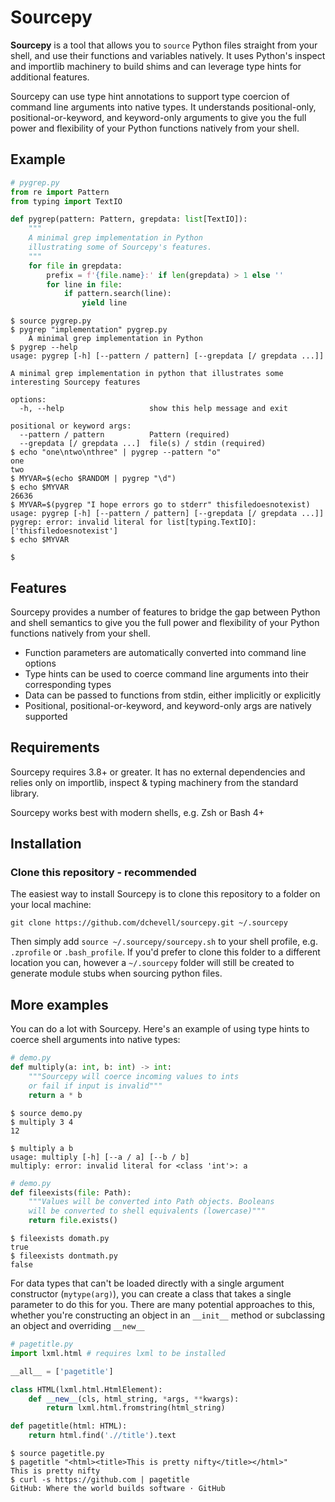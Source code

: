 # Sourcepy

**Sourcepy** is a tool that allows you to `source` Python files straight from
your shell, and use their functions and variables natively. It uses Python's
inspect and importlib machinery to build shims and can leverage type hints for
additional features.

Sourcepy can use type hint annotations to support type coercion of command line
arguments into native types. It understands positional-only,
positional-or-keyword, and keyword-only arguments to give you the full power
and flexibility of your Python functions natively from your shell.

## Example

```python
# pygrep.py
from re import Pattern
from typing import TextIO

def pygrep(pattern: Pattern, grepdata: list[TextIO]):
    """
    A minimal grep implementation in Python
    illustrating some of Sourcepy's features.
    """
    for file in grepdata:
        prefix = f'{file.name}:' if len(grepdata) > 1 else ''
        for line in file:
            if pattern.search(line):
                yield line
```
```shell
$ source pygrep.py
$ pygrep "implementation" pygrep.py
    A minimal grep implementation in Python
$ pygrep --help
usage: pygrep [-h] [--pattern / pattern] [--grepdata [/ grepdata ...]]

A minimal grep implementation in python that illustrates some
interesting Sourcepy features

options:
  -h, --help                   show this help message and exit

positional or keyword args:
  --pattern / pattern          Pattern (required)
  --grepdata [/ grepdata ...]  file(s) / stdin (required)
$ echo "one\ntwo\nthree" | pygrep --pattern "o"
one
two
$ MYVAR=$(echo $RANDOM | pygrep "\d")
$ echo $MYVAR
26636
$ MYVAR=$(pygrep "I hope errors go to stderr" thisfiledoesnotexist)
usage: pygrep [-h] [--pattern / pattern] [--grepdata [/ grepdata ...]]
pygrep: error: invalid literal for list[typing.TextIO]: ['thisfiledoesnotexist']
$ echo $MYVAR

$
```

## Features

Sourcepy provides a number of features to bridge the gap between Python and
shell semantics to give you the full power and flexibility of your Python
functions natively from your shell.

* Function parameters are automatically converted into command line options
* Type hints can be used to coerce command line arguments into their
corresponding types
* Data can be passed to functions from stdin, either implicitly or explicitly
* Positional, positional-or-keyword, and keyword-only args are natively
supported


## Requirements

Sourcepy requires 3.8+ or greater. It has no external dependencies and relies
only on importlib, inspect & typing machinery from the standard library.

Sourcepy works best with modern shells, e.g. Zsh or Bash 4+

## Installation

### Clone this repository - recommended

The easiest way to install Sourcepy is to clone this repository to a folder on
your local machine:

```
git clone https://github.com/dchevell/sourcepy.git ~/.sourcepy
```

Then simply add `source ~/.sourcepy/sourcepy.sh` to your shell profile, e.g.
`.zprofile` or `.bash_profile`. If you'd prefer to clone this folder to a
different location you can, however a `~/.sourcepy` folder will still be
created to generate module stubs when sourcing python files.

## More examples

You can do a lot with Sourcepy. Here's an example of using type hints to coerce
shell arguments into native types:

```python
# demo.py
def multiply(a: int, b: int) -> int:
    """Sourcepy will coerce incoming values to ints
    or fail if input is invalid"""
    return a * b
```
```shell
$ source demo.py
$ multiply 3 4
12

$ multiply a b
usage: multiply [-h] [--a / a] [--b / b]
multiply: error: invalid literal for <class 'int'>: a
```
```python
# demo.py
def fileexists(file: Path):
    """Values will be converted into Path objects. Booleans
    will be converted to shell equivalents (lowercase)"""
    return file.exists()
```
```shell
$ fileexists domath.py
true
$ fileexists dontmath.py
false
```

For data types that can't be loaded directly with a single argument constructor
(`mytype(arg)`), you can create a class that takes a single
parameter to do this for you. There are many potential approaches to this,
whether you're constructing an object in an `__init__` method or subclassing
an object and overriding `__new__`

```python
# pagetitle.py
import lxml.html # requires lxml to be installed

__all__ = ['pagetitle']

class HTML(lxml.html.HtmlElement):
    def __new__(cls, html_string, *args, **kwargs):
        return lxml.html.fromstring(html_string)

def pagetitle(html: HTML):
    return html.find('.//title').text
```
```shell
$ source pagetitle.py
$ pagetitle "<html><title>This is pretty nifty</title></html>"
This is pretty nifty
$ curl -s https://github.com | pagetitle
GitHub: Where the world builds software · GitHub
```



